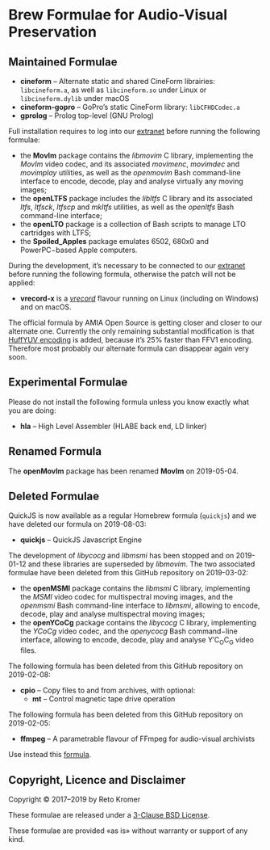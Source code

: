 # Brew Formulae for Audio-Visual Preservation

## Maintained Formulae

- **cineform** – Alternate static and shared CineForm librairies: `libcineform.a`, as well as `libcineform.so` under Linux or `libcineform.dylib` under macOS
- **cineform-gopro** – GoPro’s static CineForm library: `libCFHDCodec.a`
- **gprolog** – Prolog top-level (GNU Prolog)

Full installation requires to log into our [extranet](https://reto.ch/cgi-bin/login.pl) before running the following formulae:

- the **MovIm** package contains the _libmovim_ C library, implementing the _MovIm_ video codec, and its associated _movimenc_, _movimdec_ and _movimplay_ utilities, as well as the _openmovim_ Bash command-line interface to encode, decode, play and analyse virtually any moving images;
- the **openLTFS** package includes the _libltfs_ C library and its associated _ltfs_, _ltfsck_, _ltfscp_ and _mkltfs_ utilities, as well as the _openltfs_ Bash command-line interface;
- the **openLTO** package is a collection of Bash scripts to manage LTO cartridges with LTFS;
- the **Spoiled\_Apples** package emulates 6502, 680x0 and PowerPC−based Apple computers.

During the development, it’s necessary to be connected to our [extranet](https://reto.ch/cgi-bin/login.pl) before running the following formula, otherwise the patch will not be applied:

- **vrecord-x** is a [_vrecord_](https://github.com/amiaopensource/vrecord) flavour running on Linux (including on Windows) and on macOS.

The official formula by AMIA Open Source is getting closer and closer to our alternate one. Currently the only remaining substantial modification is that [HuffYUV encoding](https://github.com/amiaopensource/vrecord/issues/366) is added, because it’s 25% faster than FFV1 encoding. Therefore most probably our alternate formula can disappear again very soon.

## Experimental Formulae

Please do not install the following formula unless you know exactly what you are doing:

- **hla** – High Level Assembler (HLABE back end, LD linker)

## Renamed Formula

The **openMovIm** package has been renamed **MovIm** on 2019-05-04.

## Deleted Formulae

QuickJS is now available as a regular Homebrew formula (`quickjs`) and we have deleted our formula on 2019-08-03:

- **quickjs** – QuickJS Javascript Engine

The development of _libycocg_ and _libmsmi_ has been stopped and on 2019-01-12 and these libraries are superseded by _libmovim_. The two associated formulae have been deleted from this GitHub repository on 2019-03-02:

- the **openMSMI** package contains the _libmsmi_ C library, implementing the _MSMI_ video codec for multispectral moving images, and the _openmsmi_ Bash command-line interface to _libmsmi_, allowing to encode, decode, play and analyse multispectral moving images;
- the **openYCoCg** package contains the _libycocg_ C library, implementing the _YCoCg_ video codec, and the _openycocg_ Bash command−line interface, allowing to encode, decode, play and analyse Y′C<sub>O</sub>C<sub>G</sub> video files.

The following formula has been deleted from this GitHub repository on 2019-02-08:

- **cpio** – Copy files to and from archives, with optional:
  - **mt** – Control magnetic tape drive operation

The following formula has been deleted from this GitHub repository on 2019-02-05:

- **ffmpeg** – A parametrable flavour of FFmpeg for audio-visual archivists

Use instead this [formula](https://github.com/varenc/homebrew-ffmpeg).

## Copyright, Licence and Disclaimer

Copyright © 2017–2019 by Reto Kromer

These formulae are released under a [3-Clause BSD License](LICENSE).

These formulae are provided «as is» without warranty or support of any kind.
